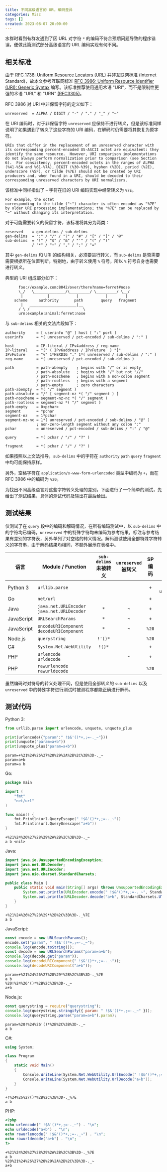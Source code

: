 ```yaml
---
title: 不同高级语言的 URL 编码差异
categories: Misc
tags: []
created: 2023-08-07 20:00:00
---
```


水群时看到有群友遇到了因 URL 对字符 `*` 的编码不符合预期问题导致的程序错误，便做此篇测试部分高级语言的 URL 编码实现有何不同。

## 相关标准

由于 [RFC 1738: Uniform Resource Locators (URL)](https://datatracker.ietf.org/doc/html/rfc1738) 并非互联网标准 (Internet Standard)，故本文参考互联网标准 [RFC 3986: Uniform Resource Identifier (URI): Generic Syntax](https://datatracker.ietf.org/doc/html/rfc3986) 编写。该标准推荐使用通用术语 "URI"，而不是限制性更强的术语 "URL" 和 "URN" [(RFC3305)](https://datatracker.ietf.org/doc/html/rfc3305)。

RFC 3986 对 URI 中非保留字符的定义如下：

```text
unreserved  = ALPHA / DIGIT / "-" / "." / "_" / "~"
```

在 URI 编码时，对于非保留字符 `unreserved` 应保持不进行转义，但是该标准同样说明了如果遇到了转义了这些字符的 URI 编码，在解码时仍需要将其恢复为原字符。

```text
URIs that differ in the replacement of an unreserved character with
its corresponding percent-encoded US-ASCII octet are equivalent: they
identify the same resource.  However, URI comparison implementations
do not always perform normalization prior to comparison (see Section
6).  For consistency, percent-encoded octets in the ranges of ALPHA
(%41-%5A and %61-%7A), DIGIT (%30-%39), hyphen (%2D), period (%2E),
underscore (%5F), or tilde (%7E) should not be created by URI
producers and, when found in a URI, should be decoded to their
corresponding unreserved characters by URI normalizers.
```

该标准中同样指出了 `~` 字符在旧的 URI 编码实现中经常转义为 `%7E`。

```text
For example, the octet
corresponding to the tilde ("~") character is often encoded as "%7E"
by older URI processing implementations; the "%7E" can be replaced by
"~" without changing its interpretation.
```

对于可能需要转义的保留字符，该标准将其分为两类：

```text
reserved    = gen-delims / sub-delims
gen-delims  = ":" / "/" / "?" / "#" / "[" / "]" / "@"
sub-delims  = "!" / "$" / "&" / "'" / "(" / ")"
            / "*" / "+" / "," / ";" / "="
```

其中 `gen-delims` 和 URI 的结构相关，必须要进行转义，而 `sub-delims` 是否需要需要根据所在位置判断。特别地，由于转义使用 `%` 符号，所以 `%` 符号自身也需要进行转义。

典型的 URI 组成部分如下：

```text
      foo://example.com:8042/over/there?name=ferret#nose
      \_/   \______________/\_________/ \_________/ \__/
       |           |            |            |        |
    scheme     authority       path        query   fragment
       |   _____________________|__
      / \ /                        \
      urn:example:animal:ferret:nose
```

与 `sub-delims` 相关的文法片段如下：

```text
authority     = [ userinfo "@" ] host [ ":" port ]
userinfo      = *( unreserved / pct-encoded / sub-delims / ":" )

host          = IP-literal / IPv4address / reg-name
IP-literal    = "[" ( IPv6address / IPvFuture  ) "]"
IPvFuture     = "v" 1*HEXDIG "." 1*( unreserved / sub-delims / ":" )
reg-name      = *( unreserved / pct-encoded / sub-delims )

path          = path-abempty    ; begins with "/" or is empty
              / path-absolute   ; begins with "/" but not "//"
              / path-noscheme   ; begins with a non-colon segment
              / path-rootless   ; begins with a segment
              / path-empty      ; zero characters
path-abempty  = *( "/" segment )
path-absolute = "/" [ segment-nz *( "/" segment ) ]
path-noscheme = segment-nz-nc *( "/" segment )
path-rootless = segment-nz *( "/" segment )
path-empty    = 0<pchar>
segment       = *pchar
segment-nz    = 1*pchar
segment-nz-nc = 1*( unreserved / pct-encoded / sub-delims / "@" )
              ; non-zero-length segment without any colon ":"
pchar         = unreserved / pct-encoded / sub-delims / ":" / "@"

query         = *( pchar / "/" / "?" )

fragment      = *( pchar / "/" / "?" )
```

如果按照以上文法推导，`sub-delims` 中的字符在 `authority` `path` `query` `fragment` 中均可能保持原样。

另外，空格字符在 `application/x-www-form-urlencoded` 类型中编码为 `+`，而在 RFC 3986 中的编码为 `%20`。

为找出不同高级语言对这些字符转义处理的差别，下面进行了一个简单的测试，先给出了测试结果，具体的测试代码及输出在最后给出。

## 测试结果

仅测试了在 `query` 段中的编码和解码情况，在所有编码测试中，以 `sub-delims` 中的字符均已编码，`unreserved` 中的特殊字符均未编码为参考结果，标注与参考结果有差别的字符表，另外单列了对空格的转义情况。解码测试使用全部特殊字符转义的字符串，由于解码结果均相同，不额外展示在表格中。

| 语言       | Module / Function                                 | `sub-delims`<br/> 未被转义 | `unreserved` <br/>被转义 | SP 编码 |       `+` 解码        |
| ---------- | ------------------------------------------------- | :------------------------: | :----------------------: | :-----: | :-------------------: |
| Python 3   | `urllib.parse`                                    |                            |                          |   `+`   | 需使用 `unquote_plus` |
| Go         | `net/url`                                         |                            |                          |   `+`   |                       |
| Java       | `java.net.URLEncoder` <br/> `java.net.URLDecoder` |            `*`             |           `~`            |   `+`   |                       |
| JavaScript | `URLSearchParams`                                 |            `*`             |           `~`            |   `+`   |                       |
| JavaScript | `encodeURIComponent`<br/> `decodeURIComponent`    |            `*`             |           `~`            |  `%20`  |     无法解码 `+`      |
| Node.js    | `querystring`                                     |          `!'()*`           |                          |  `%20`  |                       |
| C#         | `System.Net.WebUtility`                           |           `!()*`           |                          |   `+`   |                       |
| PHP        | `urlencode` <br/> `urldecode`                     |                            |           `~`            |   `+`   |                       |
| PHP        | `rawurlencode`<br/> `rawurldecode`                |                            |                          |  `%20`  |     无法解码 `+`      |

虽然编码时对符号的转义处理不同，但是使用全部转义的 `sub-delims` 以及 `unreserved` 中的特殊字符进行测试时被测程序都能正确进行解码。

## 测试代码

Python 3:

```python
from urllib.parse import urlencode, unquote, unquote_plus

print(urlencode({"param":" !$&'()*+,;=-._~"}))
print(unquote("param=a+b"))
print(unquote_plus("param=a+b"))
```

```text
param=+%21%24%26%27%28%29%2A%2B%2C%3B%3D-._~
param=a+b
param=a b
```

Go:

```go
package main

import (
    "fmt"
    "net/url"
)

func main() {
    fmt.Println(url.QueryEscape(" !$&'()*+,;=-._~"))
    fmt.Println(url.QueryUnescape("a+b"))
}
```

```text
+%21%24%26%27%28%29%2A%2B%2C%3B%3D-._~
a b <nil>
```

Java:

```java
import java.io.UnsupportedEncodingException;
import java.net.URLDecoder;
import java.net.URLEncoder;
import java.nio.charset.StandardCharsets;

public class Main {
    public static void main(String[] args) throws UnsupportedEncodingException {
        System.out.println(URLEncoder.encode(" !$&'()*+,;=-._~", StandardCharsets.UTF_8.toString()));
        System.out.println(URLDecoder.decode("a+b", StandardCharsets.UTF_8.toString()));
    }
}
```

```text
+%21%24%26%27%28%29*%2B%2C%3B%3D-._%7E
a b
```

JavaScript:

```js
const encode = new URLSearchParams();
encode.set("param", " !$&'()*+,;=-._~");
console.log(encode.toString());
const decode = new URLSearchParams("param=a+b");
console.log(decode.get("param"));
console.log(encodeURIComponent(" !$&'()*+,;=-._~"));
console.log(decodeURIComponent("a+b"));
```

```text
param=+%21%24%26%27%28%29*%2B%2C%3B%3D-._%7E
a b
%20!%24%26'()*%2B%2C%3B%3D-._~
a+b
```

Node.js:

```js
const querystring = require("querystring");
console.log(querystring.stringify({ param: " !$&'()*+,;=-._~" }));
console.log(querystring.parse("param=a+b").param);
```

```text
param=%20!%24%26'()*%2B%2C%3B%3D-._~
a b
```

C#:

```cs
using System;

class Program
{
    static void Main()
    {
        Console.WriteLine(System.Net.WebUtility.UrlEncode(" !$&'()*+,;=-._~"));
        Console.WriteLine(System.Net.WebUtility.UrlDecode("a+b"));
	}
}
```

```text
+!%24%26%27()*%2B%2C%3B%3D-._%7E
a b
```

PHP:

```php
<?php
echo urlencode(" !$&'()*+,;=-._~") . "\n";
echo urldecode("a+b") . "\n";
echo rawurlencode(" !$&'()*+,;=-._~") . "\n";
echo rawurldecode("a+b") . "\n";
?>
```

```text
+%21%24%26%27%28%29%2A%2B%2C%3B%3D-._%7E
a b
%20%21%24%26%27%28%29%2A%2B%2C%3B%3D-._~
a+b
```
